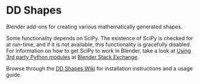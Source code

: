 # DD Shapes
Blender add-ons for creating various mathematically generated shapes.

Some functionality depends on SciPy. The existence of SciPy is checked for at run-time, and if it is not available, this functionality is gracefully disabled.  
For information on how to get SciPy to work in Blender, take a look at [Using 3rd party Python modules](https://blender.stackexchange.com/questions/5287/using-3rd-party-python-modules) at [Blender Stack Exchange](https://blender.stackexchange.com/).

Browse through the [DD Shapes Wiki](https://github.com/DuaneDibbley/DDShapes/wiki/DD-Shapes) for installation instructions and a usage guide.
